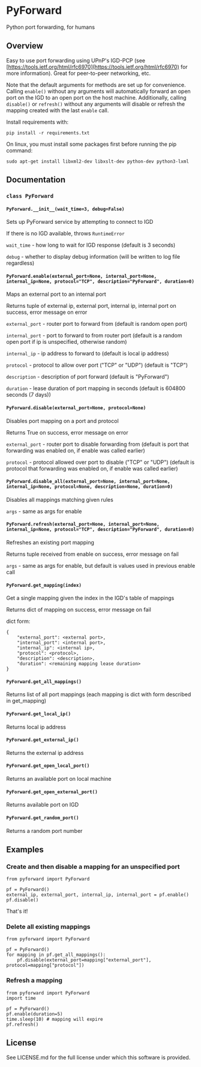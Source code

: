# PyForward

Python port forwarding, for humans

## Overview

Easy to use port forwarding using UPnP's IGD-PCP (see [https://tools.ietf.org/html/rfc6970](https://tools.ietf.org/html/rfc6970) for more information). Great for peer-to-peer networking, etc.

Note that the default arguments for methods are set up for convenience. Calling `enable()` without any arguments will automatically forward an open port on the IGD to an open port on the host machine. Additionally, calling `disable()` or `refresh()` without any arguments will disable or refresh the mapping created with the last `enable` call.

Install requirements with:

`pip install -r requirements.txt`

On linux, you must install some packages first before running the pip command: 

`sudo apt-get install libxml2-dev libxslt-dev python-dev python3-lxml`

## Documentation

### `class PyForward`

#### `PyForward.__init__(wait_time=3, debug=False)`

Sets up PyForward service by attempting to connect to IGD

If there is no IGD available, throws `RuntimeError`

`wait_time` - how long to wait for IGD response (default is 3 seconds)

`debug` - whether to display debug information (will be written to log file regardless)

#### `PyForward.enable(external_port=None, internal_port=None, internal_ip=None, protocol="TCP", description="PyForward", duration=0)`

Maps an external port to an internal port

Returns tuple of external ip, external port, internal ip, internal port on success, error message on error


`external_port` - router port to forward from (default is random open port)

`internal_port` - port to forward to from router port (default is a random open port if ip is unspecified, otherwise random)

`internal_ip` - ip address to forward to (default is local ip address)

`protocol` - protocol to allow over port ("TCP" or "UDP") (default is "TCP")

`description` - description of port forward (default is "PyForward")

`duration` - lease duration of port mapping in seconds (default is 604800 seconds (7 days))

#### `PyForward.disable(external_port=None, protocol=None)`

Disables port mapping on a port and protocol

Returns True on success, error message on error


`external_port` - router port to disable forwarding from (default is port that forwarding was enabled on, if enable was called earlier)

`protocol` - protocol allowed over port to disable ("TCP" or "UDP") (default is protocol that forwarding was enabled on, if enable was called earlier)

#### `PyForward.disable_all(external_port=None, internal_port=None, internal_ip=None, protocol=None, description=None, duration=0)`

Disables all mappings matching given rules


`args` - same as args for enable

#### `PyForward.refresh(external_port=None, internal_port=None, internal_ip=None, protocol="TCP", description="PyForward", duration=0)`

Refreshes an existing port mapping

Returns tuple received from enable on success, error message on fail


`args` - same as args for enable, but default is values used in previous enable call

#### `PyForward.get_mapping(index)`

Get a single mapping given the index in the IGD's table of mappings

Returns dict of mapping on success, error message on fail


dict form:
```
{
    "external_port": <external port>,
    "internal_port": <internal port>,
    "internal_ip": <internal ip>,
    "protocol": <protocol>,
    "description": <description>,
    "duration": <remaining mapping lease duration>
}
```

#### `PyForward.get_all_mappings()`

Returns list of all port mappings (each mapping is dict with form described in get_mapping)

#### `PyForward.get_local_ip()`

Returns local ip address

#### `PyForward.get_external_ip()`

Returns the external ip address

#### `PyForward.get_open_local_port()`

Returns an available port on local machine

#### `PyForward.get_open_external_port()`

Returns available port on IGD

#### `PyForward.get_random_port()`

Returns a random port number

## Examples

### Create and then disable a mapping for an unspecified port

```
from pyforward import PyForward

pf = PyForward()
external_ip, external_port, internal_ip, internal_port = pf.enable()
pf.disable()
```

That's it!

### Delete all existing mappings

```
from pyforward import PyForward

pf = PyForward()
for mapping in pf.get_all_mappings():
    pf.disable(external_port=mapping["external_port"], protocol=mapping["protocol"])
```

### Refresh a mapping

```
from pyforward import PyForward
import time

pf = PyForward()
pf.enable(duration=5)
time.sleep(10) # mapping will expire
pf.refresh()
```

## License

See LICENSE.md for the full license under which this software is provided.